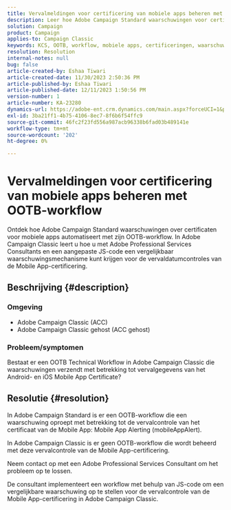 ```yaml
---
title: Vervalmeldingen voor certificering van mobiele apps beheren met OOTB-workflow
description: Leer hoe Adobe Campaign Standard waarschuwingen voor certificaten voor mobiele apps automatiseert.
solution: Campaign
product: Campaign
applies-to: Campaign Classic
keywords: KCS, OOTB, workflow, mobiele apps, certificeringen, waarschuwingen voor mobiele apps, probleemoplossing, verlopen, verlopen, meldingen
resolution: Resolution
internal-notes: null
bug: false
article-created-by: Eshaa Tiwari
article-created-date: 11/30/2023 2:50:36 PM
article-published-by: Eshaa Tiwari
article-published-date: 12/11/2023 1:50:56 PM
version-number: 1
article-number: KA-23280
dynamics-url: https://adobe-ent.crm.dynamics.com/main.aspx?forceUCI=1&pagetype=entityrecord&etn=knowledgearticle&id=0eb138cc-8f8f-ee11-8179-6045bd006b3d
exl-id: 3ba21ff1-4b75-4106-8ec7-8f6b6f54ffc9
source-git-commit: 46fc2f23fd556a987acb96338b6fad03b489141e
workflow-type: tm+mt
source-wordcount: '202'
ht-degree: 0%

---
```


# Vervalmeldingen voor certificering van mobiele apps beheren met OOTB-workflow


Ontdek hoe Adobe Campaign Standard waarschuwingen over certificaten voor mobiele apps automatiseert met zijn OOTB-workflow. In Adobe Campaign Classic leert u hoe u met Adobe Professional Services Consultants en een aangepaste JS-code een vergelijkbaar waarschuwingsmechanisme kunt krijgen voor de vervaldatumcontroles van de Mobile App-certificering.

## Beschrijving {#description}


### Omgeving

- Adobe Campaign Classic (ACC)
- Adobe Campaign Classic gehost (ACC gehost)


### Probleem/symptomen

Bestaat er een OOTB Technical Workflow in Adobe Campaign Classic die waarschuwingen verzendt met betrekking tot vervalgegevens van het Android- en iOS Mobile App Certificate?




## Resolutie {#resolution}


In Adobe Campaign Standard is er een OOTB-workflow die een waarschuwing oproept met betrekking tot de vervalcontrole van het certificaat van de Mobile App: Mobile App Alerting (mobileAppAlert).

In Adobe Campaign Classic is er geen OOTB-workflow die wordt beheerd met deze vervalcontrole van de Mobile App-certificering.

Neem contact op met een Adobe Professional Services Consultant om het probleem op te lossen.

De consultant implementeert een workflow met behulp van JS-code om een vergelijkbare waarschuwing op te stellen voor de vervalcontrole van de Mobile App-certificering in Adobe Campaign Classic.

